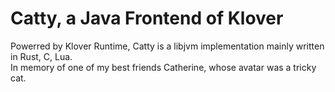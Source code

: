 # Catty, a Java Frontend of Klover  
Powerred by Klover Runtime, Catty is a libjvm implementation mainly written in
Rust, C, Lua.  
In memory of one of my best friends Catherine, whose avatar was a tricky cat.
